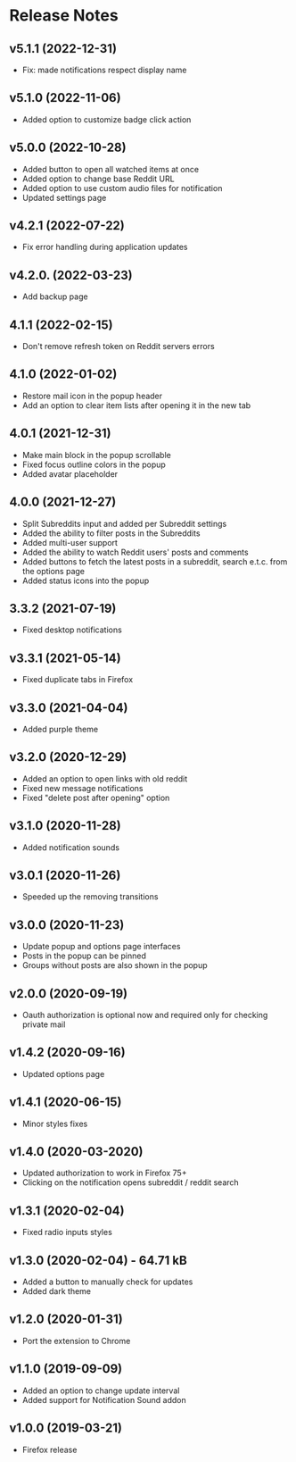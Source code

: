 # Release Notes

## v5.1.1 (2022-12-31)

-   Fix: made notifications respect display name

## v5.1.0 (2022-11-06)

-   Added option to customize badge click action

## v5.0.0 (2022-10-28)

-   Added button to open all watched items at once
-   Added option to change base Reddit URL
-   Added option to use custom audio files for notification
-   Updated settings page

## v4.2.1 (2022-07-22)

-   Fix error handling during application updates

## v4.2.0. (2022-03-23)

-   Add backup page

## 4.1.1 (2022-02-15)

-   Don't remove refresh token on Reddit servers errors

## 4.1.0 (2022-01-02)

-   Restore mail icon in the popup header
-   Add an option to clear item lists after opening it in the new tab

## 4.0.1 (2021-12-31)

-   Make main block in the popup scrollable
-   Fixed focus outline colors in the popup
-   Added avatar placeholder

## 4.0.0 (2021-12-27)

-   Split Subreddits input and added per Subreddit settings
-   Added the ability to filter posts in the Subreddits
-   Added multi-user support
-   Added the ability to watch Reddit users' posts and comments
-   Added buttons to fetch the latest posts in a subreddit, search e.t.c. from the options page
-   Added status icons into the popup

## 3.3.2 (2021-07-19)

-   Fixed desktop notifications

## v3.3.1 (2021-05-14)

-   Fixed duplicate tabs in Firefox

## v3.3.0 (2021-04-04)

-   Added purple theme

## v3.2.0 (2020-12-29)

-   Added an option to open links with old reddit
-   Fixed new message notifications
-   Fixed "delete post after opening" option

## v3.1.0 (2020-11-28)

-   Added notification sounds

## v3.0.1 (2020-11-26)

-   Speeded up the removing transitions

## v3.0.0 (2020-11-23)

-   Update popup and options page interfaces
-   Posts in the popup can be pinned
-   Groups without posts are also shown in the popup

## v2.0.0 (2020-09-19)

-   Oauth authorization is optional now and required only for checking private mail

## v1.4.2 (2020-09-16)

-   Updated options page

## v1.4.1 (2020-06-15)

-   Minor styles fixes

## v1.4.0 (2020-03-2020)

-   Updated authorization to work in Firefox 75+
-   Clicking on the notification opens subreddit / reddit search

## v1.3.1 (2020-02-04)

-   Fixed radio inputs styles

## v1.3.0 (2020-02-04) - 64.71 kB

-   Added a button to manually check for updates
-   Added dark theme

## v1.2.0 (2020-01-31)

-   Port the extension to Chrome

## v1.1.0 (2019-09-09)

-   Added an option to change update interval
-   Added support for Notification Sound addon

## v1.0.0 (2019-03-21)

-   Firefox release
